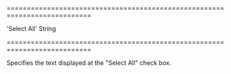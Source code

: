 ===========================================================================
<!--default-->'Select All'<!--/default-->
<!--type-->String<!--/type-->
===========================================================================

<!--shortDescription-->
Specifies the text displayed at the "Select All" check box.
<!--/shortDescription-->

<!--fullDescription-->

<!--/fullDescription-->
